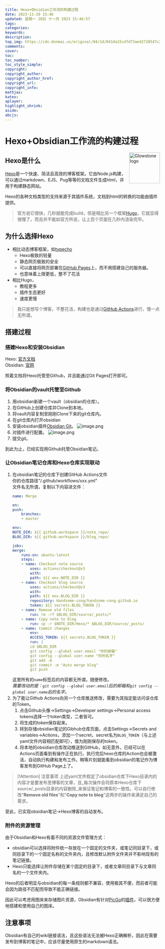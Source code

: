 ```yaml
---
title: Hexo+Obsidian工作流的构建过程
date: 2023-11-20 15:46
updated: 星期一 20日 十一月 2023 15:46:57
tags:
categories:
keywords:
description:
top_img: https://cdn.donmai.us/original/04/1d/041da15cdfd73ae42728547c20e28ff8.jpg
comments:
cover:
toc:
toc_number:
toc_style_simple:
copyright:
copyright_author:
copyright_author_href:
copyright_url:
copyright_info:
mathjax:
katex:
aplayer:
highlight_shrink:
aside:
abcjs:
---
```

# Hexo+Obsidian工作流的构建过程
<img align="right" alt="Glowstone logo" width="100" src="https://hexo.io/logo.svg">

## Hexo是什么
[Hexo](https://hexo.io/)是一个快速、简洁且高效的博客框架。它由Node.js构建，可以通过markdown、EJS、Pug等等的文档文件生成html，并用于构建静态网站。

Hexo的各种文档类型的支持来源于其插件系统，文档到html的转换的功能由插件提供。

> 官方说它很快，几秒就能完成build，但是相比另一个框架[Hugo](https://gohugo.io/)，它就显得很慢了。而且并不能如官方所说，让上百个页面在几秒内渲染完毕。

## 为什么选择Hexo
- 相比动态博客框架，如[typecho](https://typecho.org/)
	- Hexo极致的轻量 
	- 静态网页极致的安全 
	- 可以直接将网页部署在[GitHub Pages](https://pages.github.com/)上，而不用搭建自己的服务器。
	- 也意味着上限更低，整不了花活
- 相比Hugo，
	- 教程更多
	- 插件生态更好
	- 速度更慢

> 我只是想写个博客，不整花活，构建也是通过[GitHub Actions](https://docs.github.com/zh/actions)进行，慢一点无所谓。

## 搭建过程
### 搭建Hexo和安装Obsidian
Hexo: [官方文档](https://hexo.io/zh-cn/docs/)  
Obsidian: [官网](https://obsidian.md/)

照着文档将Hexo托管至Github，并且能通过Git Pages打开即可。
### 将Obsidian的vault托管至Github
1. 用obsidian新建一个vault（obsidian的仓库）。
2. 在GitHub上创建仓库并Clone到本地。
3. 将vault内容复制至刚刚Clone下来的git仓库内。
4. 在git仓库内打开obsidian
5. 安装obsidian插件[Obsidian Git](https://github.com/denolehov/obsidian-git)。
	![image.png](https://raw.githubusercontent.com/Handsome-cong/hexo-pic-bed/main/image/20231120163739.png?token=ARWIVJUA4PNZ2PCGPXBVS4DFLMNQ6)
6. 对插件进行配置。
	![image.png](https://raw.githubusercontent.com/Handsome-cong/hexo-pic-bed/main/image/20231120164041.png?token=ARWIVJTOWRCCF65XSZWY7B3FLMN4M)
7. 提交git。

到此为止，已经实现用Github托管Obsidian笔记。

### 让Obsidian笔记仓库和Hexo仓库实现联动
1. 在obsidian笔记的仓库下创建GitHub Actions文件  
	你的仓库路径"/.github/workflows/xxx.yml"  
	文件名无所谓，复制以下内容进文件：
	```yaml
	name: Merge

	on:
	push:
		branches:
		- master

	env:
	NOTE_DIR: ${{ github.workspace }}/note_repo/
	BLOG_DIR: ${{ github.workspace }}/blog_repo/

	jobs:
	merge:
		runs-on: ubuntu-latest
		steps:
		- name: Checkout note source
			uses: actions/checkout@v3
			with:
			path: ${{ env.NOTE_DIR }}
		- name: Checkout blog source
			uses: actions/checkout@v3
			with:
			path: ${{ env.BLOG_DIR }}
			repository: Handsome-cong/handsome-cong.github.io
			token: ${{ secrets.BLOG_TOKEN }}
		- name: Remove old files
			run: rm -rf $BLOG_DIR/source/_posts/*
		- name: Copy note to blog
			run: cp -r $NOTE_DIR/Hexo/* $BLOG_DIR/source/_posts/
		- name: Commit changes
			env:
			ACCESS_TOKEN: ${{ secrets.BLOG_TOKEN }}
			run: |
			cd $BLOG_DIR
			git config --global user.email "你的邮箱"
			git config --global user.name "你的名字"
			git add -A
			git commit -m "Auto merge blog"
			git push
	```
	这里所有的`name`标签后的内容都无所谓，随便修改。  
	*需要改动的是：`git config --global user.email`后的邮箱和`git config --global user.name`后的名字。*
2. 为了能让Github Actions向另一个仓库推送修改，需要为其指定能访问该仓库的Token。
	1. 点击Github头像->Settings->Developer settings->Personal access tokens选择一个token类型，二者皆可。
	2. 将生成的token保存起来。
	3. 转到存储obsidian笔记的Gibhub仓库页面，点击Settings->Secrets and variables->Actions，添加一个secret，secret名为`BLOG_TOKEN`（与上述yaml文件内容相匹配即可），值为刚刚保存的token。
	4. 将本地的obsidian仓库改动推送到GitHub，如无意外，已经可以在Actions页面看到有操作正在执行。执行完后hexo仓库的Action也会被激活，自动执行构建和发布工作。稍等片刻就能看到obsidian的笔记作为博客发布到GitHub Page上了。

> [!Attention] 注意事项
> 上述yaml文件假定了obsidian仓库下Hexo目录内的内容才是要发布至博客的文章，且_每次操作会将原本Hexo仓库下source/\_posts目录的内容删除_来保证笔记和博客的一致性。可以自行修改"**Remove old files**"和"**Copy note to blog**"这两步的操作来满足自己的需求。

至此，已实现obsidian笔记->Hexo博客的自动发布。

### 附件的资源管理
由于Obsidian和Hexo有着不同的资源文件管理方式：
- obsidian可以选择将附件统一存放在一个固定的文件夹，或笔记同目录下，或同目录下的一个固定名称的文件夹内，且修改默认附件文件夹并不影响现有的笔记链接。
- Hexo只能选择让附件存储在某个固定的目录下，或者文章同目录下与文章同名的一个文件夹内。 

Hexo的后者明显与obsidian的每一条规则都不兼容，使用极其不便，而前者可能会因为路径不匹配而导致不能正确链接。

因此可以考虑用图床来存储图片资源，Obsidian有针对[PicGo](https://picgo.github.io/PicGo-Doc/)的[插件](https://github.com/renmu123/obsidian-image-auto-upload-plugin)，可以很方便地搭建和使用自己的图床。

## 注意事项
Obsidian有自己的wiki链接语法，且这些语法无法被Hexo正确解析，因此在需要发布到博客的笔记中，应该尽量使用原生的markdown语法。